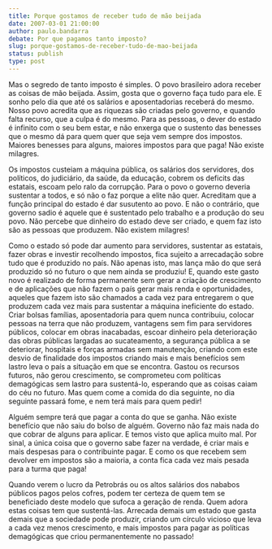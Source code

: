 ```yaml
---
title: Porque gostamos de receber tudo de mão beijada
date: 2007-03-01 21:00:00
author: paulo.bandarra
debate: Por que pagamos tanto imposto?
slug: porque-gostamos-de-receber-tudo-de-mao-beijada
status: publish 
type: post
---
```


Mas o segredo de tanto imposto é simples. O povo brasileiro adora receber as coisas de mão beijada. Assim, gosta que o governo faça tudo para ele. E sonho pelo dia que até os salários e aposentadorias receberá do mesmo. Nosso povo acredita que as riquezas são criadas pelo governo, e quando falta recurso, que a culpa é do mesmo. Para as pessoas, o dever do estado é infinito com o seu bem estar, e não enxerga que o sustento das benesses que o mesmo dá para quem quer que seja vem sempre dos impostos. Maiores benesses para alguns, maiores impostos para que paga! Não existe milagres.  

  

Os impostos custeiam a máquina pública, os salários dos servidores, dos políticos, do judiciário, da saúde, da educação, cobrem os deficits das estatais, escoam pelo ralo da corrupção. Para o povo o governo deveria sustentar a todos, e só não o faz porque a elite não quer. Acreditam que a função principal do estado é dar susutento ao povo. E não o contrário, que governo sadio é aquele que é sustentado pelo trabalho e a produção do seu povo. Não percebe que dinheiro do estado deve ser criado, e quem faz isto são as pessoas que produzem. Não existem milagres!   

  

Como o estado só pode dar aumento para servidores, sustentar as estatais, fazer obras e investir recolhendo impostos, fica sujeito a arrecadação sobre tudo que é produzido no país. Não apenas isto, mas lança mão do que será produzido só no futuro o que nem ainda se produziu! E, quando este gasto novo é realizado de forma permanente sem gerar a criação de crescimento e de aplicações que não fazem o país gerar mais renda e oportunidades, aqueles que fazem isto são chamados a cada vez para entregarem o que produzem cada vez mais para sustentar a máquina ineficiente do estado. Criar bolsas famílias, aposentadoria para quem nunca contribuiu, colocar pessoas na terra que não produzem, vantagens sem fim para servidores públicos, colocar em obras inacabadas, escoar dinheiro pela deterioração das obras públicas largadas ao sucateamento, a segurança pública a se deteriorar, hospitais e forças armadas sem manutenção, criando com este desvio de finalidade dos impostos criando mais e mais benefícios sem lastro leva o país a situação em que se encontra. Gastou os recursos futuros, não gerou crescimento, se comprometeu com políticas demagógicas sem lastro para sustentá-lo, esperando que as coisas caiam do céu no futuro. Mas quem come a comida do dia seguinte, no dia seguinte passará fome, e nem terá mais para quem pedir!  

  

Alguém sempre terá que pagar a conta do que se ganha. Não existe benefício que não saiu do bolso de alguém. Governo não faz mais nada do que cobrar de alguns para aplicar. E temos visto que aplica muito mal. Por sinal, a única coisa que o governo sabe fazer na verdade, é criar mais e mais despesas para o contribuinte pagar. E como os que recebem sem devolver em impostos são a maioria, a conta fica cada vez mais pesada para a turma que paga!  

  

Quando verem o lucro da Petrobrás ou os altos salários dos nababos públicos pagos pelos cofres, podem ter certeza de quem tem se beneficiado deste modelo que sufoca a geração de renda. Quem adora estas coisas tem que sustentá-las. Arrecada demais um estado que gasta demais que a sociedade pode produzir, criando um círculo vicioso que leva a cada vez menos crescimento, e mais impostos para pagar as políticas demagógicas que criou permanentemente no passado!

